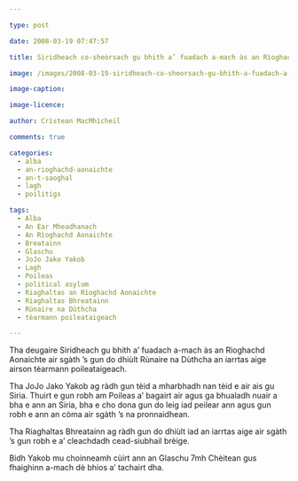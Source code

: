 ```yaml
---

type: post

date: 2008-03-19 07:47:57

title: Siridheach co-sheòrsach gu bhith a’ fuadach a-mach às an Rìoghachd Aonaichte

image: /images/2008-03-19-siridheach-co-sheorsach-gu-bhith-a-fuadach-a-mach-as-an-rioghachd-aonaichte.jpg

image-caption:

image-licence:

author: Crìstean MacMhìcheil

comments: true

categories:
  - alba
  - an-rioghachd-aonaichte
  - an-t-saoghal
  - lagh
  - poilitigs

tags:
  - Alba
  - An Ear Mheadhanach
  - An Rìoghachd Aonaichte
  - Breatainn
  - Glaschu
  - JoJo Jako Yakob
  - Lagh
  - Poileas
  - political asylum
  - Riaghaltas an Rìoghachd Aonaichte
  - Riaghaltas Bhreatainn
  - Rùnaire na Dùthcha
  - tèarmann poileataigeach

---
```


Tha deugaire Siridheach gu bhith a’ fuadach a-mach às an Rìoghachd Aonaichte air sgàth ’s gun do dhiùlt Rùnaire na Dùthcha an iarrtas aige airson tèarmann poileataigeach.

<!--more-->

Tha JoJo Jako Yakob ag ràdh gun tèid a mharbhadh nan tèid e air ais gu Siria. Thuirt e gun robh am Poileas a’ bagairt air agus ga bhualadh nuair a bha e ann an Siria, bha e cho dona gun do leig iad peilear ann agus gun robh e ann an còma air sgàth ’s na pronnaidhean.

Tha Riaghaltas Bhreatainn ag ràdh gun do dhiùlt iad an iarrtas aige air sgàth ’s gun robh e a’ cleachdadh cead-siubhail brèige.

Bidh Yakob mu choinneamh cùirt ann an Glaschu 7mh Chèitean gus fhaighinn a-mach dè bhios a’ tachairt dha.
